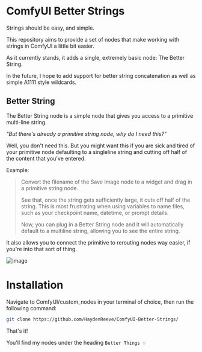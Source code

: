 # ComfyUI Better Strings

Strings should be easy, and simple.

This repository aims to provide a set of nodes that make working with strings in ComfyUI a little bit easier.

As it currently stands, it adds a single, extremely basic node: The Better String.

In the future, I hope to add support for better string concatenation as well as simple A1111 style wildcards.

## Better String

The Better String node is a simple node that gives you access to a primitive multi-line string.

_"But there's already a primitive string node, why do I need this?"_

Well, you don't need this. But you might want this if you are sick and tired of your primitive node defaulting to a singleline string and cutting off 
half of the content that you've entered.

Example:

> Convert the filename of the Save Image node to a widget and drag in a primitive string node.
>
> See that, once the string gets sufficiently large, it cuts off half of the string. This is most frustrating when using variables to name files,
> such
> as your checkpoint name, datetime, or prompt details.
>
> Now, you can plug in a Better String node and it will automatically default to a multiline string, allowing you to see the entire string.

It also allows you to connect the primitive to rerouting nodes way easier, if you're into that sort of thing.

![image](https://github.com/HaydenReeve/ComfyUI-Better-Strings/assets/39004735/5c04cb66-ab32-44ea-b1e8-67b0b674cca9)

# Installation

Navigate to ComfyUI/custom_nodes in your terminal of choice, then run the following command:

```bash
git clone https://github.com/HaydenReeve/ComfyUI-Better-Strings/
```

That's it!

You'll find my nodes under the heading `Better Things 💡`

